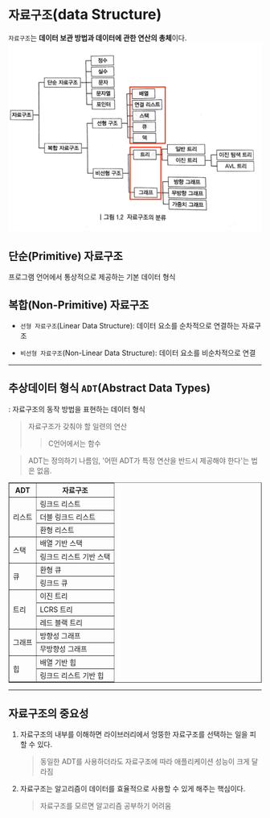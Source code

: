# `자료구조`(data Structure)
`자료구조`는 **데이터 보관 방법과 데이터에 관한 연산의 총체**이다.
![alt text](image.png)

## 단순(Primitive) 자료구조
프로그램 언어에서 통상적으로 제공하는 기본 데이터 형식

## 복합(Non-Primitive) 자료구조

- `선형 자료구조`(Linear Data Structure): 데이터 요소를 순차적으로 연결하는 자료구조

- `비선형 자료구조`(Non-Linear Data Structure): 데이터 요소를 비순차적으로 연결

---

## 추상데이터 형식 `ADT`(Abstract Data Types)
: 자료구조의 동작 방법을 표현하는 데이터 형식
> 자료구조가 갖춰야 할 일련의 연산
> > C언어에서는 함수 

> ADT는 정의하기 나름임, '어떤 ADT가 특정 연산을 반드시 제공해야 한다'는 법은 없음.




<table border="1">
  <tr>
    <th>ADT</th>
    <th>자료구조</th>
  </tr>
  <tr>
    <td rowspan='3'>리스트</td>
    <td>링크드 리스트</td>
  </tr>
  <tr>
    <td>더블 링크드 리스트</td>
  </tr>
    <td>환형 리스트</td>
</tr>
  <tr>
    <td rowspan='2'>스택</td>
    <td>배열 기반 스택</td>
  </tr>
  <tr>
    <td>링크드 리스트 기반 스택</td>
  </tr>
  <tr>
    <td rowspan='2'>큐</td>
    <td>환형 큐</td>
  </tr>
  <tr>
    <td>링크드 큐</td>
  </tr>
  <tr>
    <td rowspan='3'>트리</td>
    <td>이진 트리</td>
  </tr>
  <tr>
    <td>LCRS 트리</td>
  </tr>
    <td>레드 블랙 트리</td>
</tr>
  <tr>
    <td rowspan='2'>그래프</td>
    <td>방향성 그래프</td>
  </tr>
  <tr>
    <td>무방향성 그래프</td>
  </tr>
  <tr>
    <td rowspan='2'>힙</td>
    <td>배열 기반 힙</td>
  </tr>
  <tr>
    <td>링크드 리스트 기반 힙</td>
  </tr>
</table>

---

## 자료구조의 중요성
1. 자료구조의 내부를 이해하면 라이브러리에서 엉뚱한 자료구조를 선택하는 일을 피할 수 있다.
    > 동일한 ADT를 사용하더라도 자료구조에 따라 애플리케이션 성능이 크게 달라짐
2. 자료구조는 알고리즘이 데이터를 효율적으로 사용할 수 있게 해주는 핵심이다.
    > 자료구조를 모르면 알고리즘 공부하기 어려움